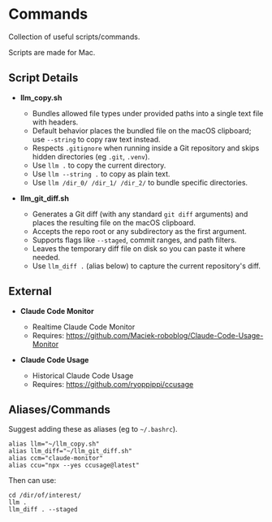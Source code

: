 # Commands

Collection of useful scripts/commands.

Scripts are made for Mac.

## Script Details

- **llm_copy.sh**  
    - Bundles allowed file types under provided paths into a single text file with headers.
    - Default behavior places the bundled file on the macOS clipboard; use `--string` to copy raw text instead.
    - Respects `.gitignore` when running inside a Git repository and skips hidden directories (eg `.git`, `.venv`).
    - Use `llm .` to copy the current directory.
    - Use `llm --string .` to copy as plain text.
    - Use `llm /dir_0/ /dir_1/ /dir_2/` to bundle specific directories.

- **llm_git_diff.sh**  
    - Generates a Git diff (with any standard `git diff` arguments) and places the resulting file on the macOS clipboard.
    - Accepts the repo root or any subdirectory as the first argument.
    - Supports flags like `--staged`, commit ranges, and path filters.
    - Leaves the temporary diff file on disk so you can paste it where needed.
    - Use `llm_diff .` (alias below) to capture the current repository's diff.

## External

- **Claude Code Monitor**
    - Realtime Claude Code Monitor
    - Requires: https://github.com/Maciek-roboblog/Claude-Code-Usage-Monitor

- **Claude Code Usage**
    - Historical Claude Code Usage
    - Requires: https://github.com/ryoppippi/ccusage

## Aliases/Commands

Suggest adding these as aliases (eg to `~/.bashrc`).

```
alias llm="~/llm_copy.sh"
alias llm_diff="~/llm_git_diff.sh"
alias ccm="claude-monitor"
alias ccu="npx --yes ccusage@latest"
```

Then can use:

```
cd /dir/of/interest/
llm .
llm_diff . --staged
```
